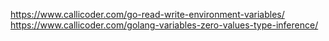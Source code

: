 https://www.callicoder.com/go-read-write-environment-variables/
https://www.callicoder.com/golang-variables-zero-values-type-inference/
